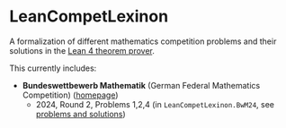 # LeanCompetLexinon

A formalization of different mathematics competition problems and their solutions in the
[Lean 4 theorem prover](https://lean-lang.org/).

This currently includes:
* **Bundeswettbewerb Mathematik** (German Federal Mathematics Competition) ([homepage](https://www.mathe-wettbewerbe.de/))
    * 2024, Round 2, Problems 1,2,4 (in `LeanCompetLexinon.BwM24`, see [problems and solutions](https://www.mathe-wettbewerbe.de/fileadmin/Mathe-Wettbewerbe/Bundeswettbewerb_Mathematik/Dokumente/Aufgaben_und_Loesungen_BWM/2024/loes_24_2_e.pdf))
